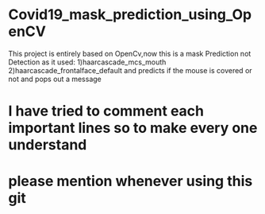 # Covid19_mask_prediction_using_OpenCV
This project is entirely based on OpenCv,now this is a mask Prediction not Detection as it used:
1)haarcascade_mcs_mouth
2)haarcascade_frontalface_default
and predicts if the mouse is covered or not and pops out a message

# I have tried to comment each important lines so to make every one understand
# please mention whenever using this git
